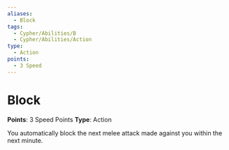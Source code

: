 ```yaml
---
aliases:
  - Block
tags:
  - Cypher/Abilities/B
  - Cypher/Abilities/Action
type:
  - Action
points:
  - 3 Speed
---
```


# Block

**Points**: 3 Speed Points
**Type**: Action

You automatically block the next melee attack made against you within the next minute.
